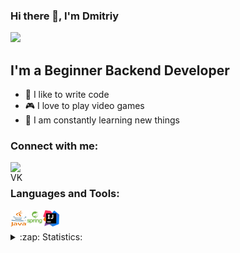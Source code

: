 ### Hi there 👋, I'm Dmitriy

![](https://komarev.com/ghpvc/?username=Praepost)

## I'm a Beginner Backend Developer
- 💪 I like to write code
- 🎮 I love to play video games
- 🥅 I am constantly learning new things

### Connect with me:

[<img align="left" alt="VK" width="22px" src="https://cdn.jsdelivr.net/npm/simple-icons@v3/icons/vk.svg" />][vk]

<br />

### Languages and Tools:

<img align="left" alt="Java" height="26px" width="26px" src="https://raw.githubusercontent.com/Praepost/Praepost/main/java.png" />
<img align="left" alt="Spring" height="26px" width="26px" src="https://raw.githubusercontent.com/Praepost/Praepost/main/spring.jpg" />
<img align="left" alt="Intelj idea" height="26px" width="26px" src="https://raw.githubusercontent.com/Praepost/Praepost/main/IntelliJ_IDEA_Icon.svg.png" />


<br />
<br />


<details>
  <summary>:zap: Statistics:</summary>
   <img align="left" alt="codeSTACKr's GitHub Stats" src="https://github-readme-stats.vercel.app/api/top-langs/?username=Praepost&langs_count=8&layout=compact" />
    <br />
    <img align="left" alt="codeSTACKr's GitHub Stats" src="https://github-readme-stats.vercel.app/api?username=Praepost&show_icons=true" />
</details>

[vk]: https://vk.com/praepost
